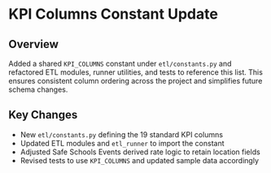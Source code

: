 # KPI Columns Constant Update

## Overview
Added a shared `KPI_COLUMNS` constant under `etl/constants.py` and refactored ETL modules, runner utilities, and tests to reference this list. This ensures consistent column ordering across the project and simplifies future schema changes.

## Key Changes
- New `etl/constants.py` defining the 19 standard KPI columns
- Updated ETL modules and `etl_runner` to import the constant
- Adjusted Safe Schools Events derived rate logic to retain location fields
- Revised tests to use `KPI_COLUMNS` and updated sample data accordingly

